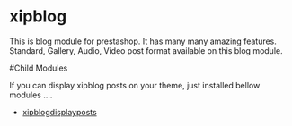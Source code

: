 # xipblog
This is blog module for prestashop. It has many many amazing features. Standard, Gallery, Audio, Video post format available on this blog module. 

#Child Modules

If you can display xipblog posts on your theme, just installed bellow modules ....

* <a href="https://github.com/xpert-idea/xipblogdisplayposts">xipblogdisplayposts</a>
